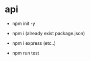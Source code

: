 # api

- npm init -y
- npm i (already exist package.json)
- npm i express (etc..)

- npm run test



